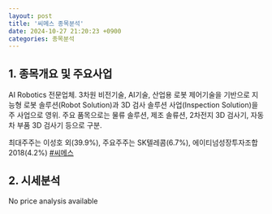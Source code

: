 ```yaml
---
layout: post
title: '씨메스 종목분석'
date: 2024-10-27 21:20:23 +0900
categories: 종목분석
---
```


## 1. 종목개요 및 주요사업

AI Robotics 전문업체. 3차원 비전기술, AI기술, 산업용 로봇 제어기술을 기반으로 지능형 로봇 솔루션(Robot Solution)과 3D 검사 솔루션 사업(Inspection Solution)을 주 사업으로 영위. 주요 품목으로는 물류 솔루션, 제조 솔류션, 2차전지 3D 검사기, 자동차 부품 3D 검사기 등으로 구분.

최대주주는 이성호 외(39.9%), 주요주주는 SK텔레콤(6.7%), 에이티넘성장투자조합2018(4.2%)
[#씨메스](#)

## 2. 시세분석

No price analysis available
